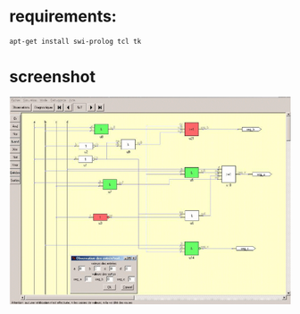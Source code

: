 


# requirements: 

	apt-get install swi-prolog tcl tk

# screenshot

![screenshot](screenshot.png)	
